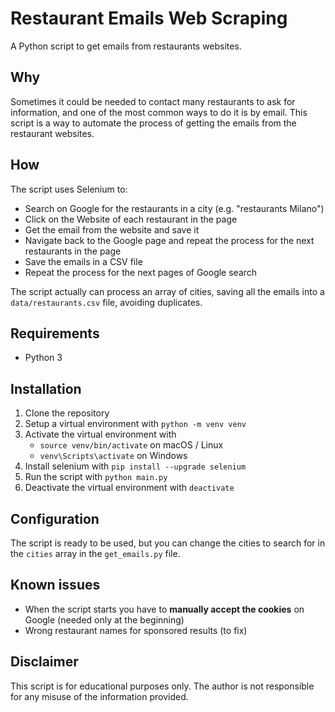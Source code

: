 # Restaurant Emails Web Scraping
A Python script to get emails from restaurants websites.

## Why
Sometimes it could be needed to contact many restaurants to ask for information, and one of the most common ways to do it is by email.
This script is a way to automate the process of getting the emails from the restaurant websites.

## How
The script uses Selenium to:
- Search on Google for the restaurants in a city (e.g. "restaurants Milano")
- Click on the Website of each restaurant in the page
- Get the email from the website and save it
- Navigate back to the Google page and repeat the process for the next restaurants in the page
- Save the emails in a CSV file
- Repeat the process for the next pages of Google search

The script actually can process an array of cities, saving all the emails into a `data/restaurants.csv` file, avoiding duplicates.

## Requirements
- Python 3

## Installation
1. Clone the repository
2. Setup a virtual environment with `python -m venv venv`
3. Activate the virtual environment with 
   - `source venv/bin/activate` on macOS / Linux
   - `venv\Scripts\activate` on Windows
4. Install selenium with `pip install --upgrade selenium`
5. Run the script with `python main.py`
6. Deactivate the virtual environment with `deactivate`

## Configuration
The script is ready to be used, but you can change the cities to search for in the `cities` array in the `get_emails.py` file.

## Known issues
- When the script starts you have to **manually accept the cookies** on Google (needed only at the beginning)
- Wrong restaurant names for sponsored results (to fix)

## Disclaimer
This script is for educational purposes only. The author is not responsible for any misuse of the information provided.
